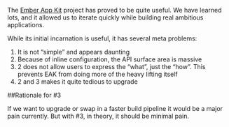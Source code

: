 The [Ember App Kit](https://github.com/stefanpenner/ember-app-kit) project has proved to be quite useful. We have learned lots, and it allowed us to iterate quickly while building real ambitious applications.

While its initial incarnation is useful, it has several meta problems:

1. It is not “simple” and appears daunting
2. Because of inline configuration, the API surface area is massive
3. 2 does not allow users to express the “what”, just the “how”. This prevents EAK from doing more of the heavy lifting itself
4. 2 and 3 makes it quite tedious to upgrade

##Rationale for #3

If we want to upgrade or swap in a faster build pipeline it would be a major pain currently. But with #3, in theory, it should be minimal pain.

